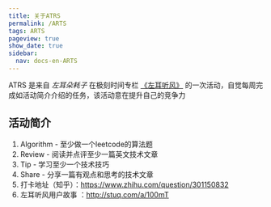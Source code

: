 ```yaml
---
title: 关于ATRS
permalink: /ARTS
tags: ARTS
pageview: true
show_date: true
sidebar:
  nav: docs-en-ARTS
---
```

ATRS 是来自 *左耳朵耗子* 在极刻时间专栏 [《左耳听风》](https://time.geekbang.org/column/intro/48) 的一次活动，自觉每周完成如活动简介介绍的任务，该活动意在提升自己的竞争力

## 活动简介   
1. Algorithm - 至少做一个leetcode的算法题
2. Review - 阅读并点评至少一篇英文技术文章
3. Tip - 学习至少一个技术技巧
4. Share - 分享一篇有观点和思考的技术文章
5. 打卡地址（知乎）：https://www.zhihu.com/question/301150832
6. 左耳听风用户故事 ：http://stuq.com/a/100mT
